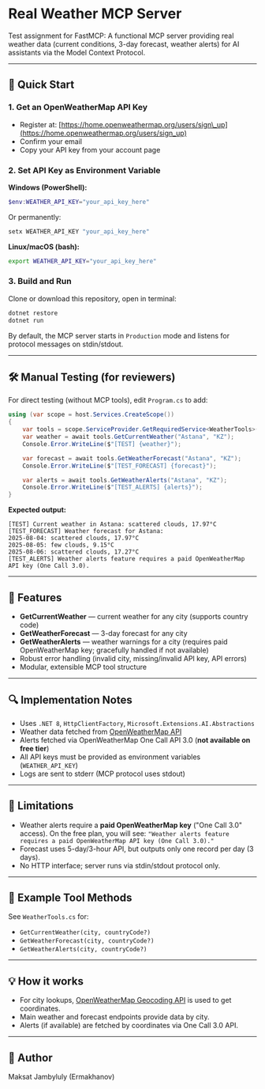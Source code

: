 ﻿# Real Weather MCP Server

Test assignment for FastMCP:
A functional MCP server providing real weather data (current conditions, 3-day forecast, weather alerts) for AI assistants via the Model Context Protocol.

---

## 🚀 Quick Start

### 1. Get an OpenWeatherMap API Key

* Register at: [https://home.openweathermap.org/users/sign\_up](https://home.openweathermap.org/users/sign_up)
* Confirm your email
* Copy your API key from your account page

### 2. Set API Key as Environment Variable

**Windows (PowerShell):**

```powershell
$env:WEATHER_API_KEY="your_api_key_here"
```

Or permanently:

```cmd
setx WEATHER_API_KEY "your_api_key_here"
```

**Linux/macOS (bash):**

```bash
export WEATHER_API_KEY="your_api_key_here"
```

### 3. Build and Run

Clone or download this repository, open in terminal:

```bash
dotnet restore
dotnet run
```

By default, the MCP server starts in `Production` mode and listens for protocol messages on stdin/stdout.

---

## 🛠️ Manual Testing (for reviewers)

For direct testing (without MCP tools), edit `Program.cs` to add:

```csharp
using (var scope = host.Services.CreateScope())
{
    var tools = scope.ServiceProvider.GetRequiredService<WeatherTools>();
    var weather = await tools.GetCurrentWeather("Astana", "KZ");
    Console.Error.WriteLine($"[TEST] {weather}");

    var forecast = await tools.GetWeatherForecast("Astana", "KZ");
    Console.Error.WriteLine($"[TEST_FORECAST] {forecast}");

    var alerts = await tools.GetWeatherAlerts("Astana", "KZ");
    Console.Error.WriteLine($"[TEST_ALERTS] {alerts}");
}
```

**Expected output:**

```
[TEST] Current weather in Astana: scattered clouds, 17.97°C
[TEST_FORECAST] Weather forecast for Astana:
2025-08-04: scattered clouds, 17.97°C
2025-08-05: few clouds, 9.15°C
2025-08-06: scattered clouds, 17.27°C
[TEST_ALERTS] Weather alerts feature requires a paid OpenWeatherMap API key (One Call 3.0).
```

---

## 🧩 Features

* **GetCurrentWeather** — current weather for any city (supports country code)
* **GetWeatherForecast** — 3-day forecast for any city
* **GetWeatherAlerts** — weather warnings for a city (requires paid OpenWeatherMap key; gracefully handled if not available)
* Robust error handling (invalid city, missing/invalid API key, API errors)
* Modular, extensible MCP tool structure

---

## 🔍 Implementation Notes

* Uses `.NET 8`, `HttpClientFactory`, `Microsoft.Extensions.AI.Abstractions`
* Weather data fetched from [OpenWeatherMap API](https://openweathermap.org/api)
* Alerts fetched via OpenWeatherMap One Call API 3.0 (**not available on free tier**)
* All API keys must be provided as environment variables (`WEATHER_API_KEY`)
* Logs are sent to stderr (MCP protocol uses stdout)

---

## 📝 Limitations

* Weather alerts require a **paid OpenWeatherMap key** ("One Call 3.0" access).
  On the free plan, you will see:
  `"Weather alerts feature requires a paid OpenWeatherMap API key (One Call 3.0)."`
* Forecast uses 5-day/3-hour API, but outputs only one record per day (3 days).
* No HTTP interface; server runs via stdin/stdout protocol only.

---

## 📄 Example Tool Methods

See `WeatherTools.cs` for:

* `GetCurrentWeather(city, countryCode?)`
* `GetWeatherForecast(city, countryCode?)`
* `GetWeatherAlerts(city, countryCode?)`

---

## 💡 How it works

* For city lookups, [OpenWeatherMap Geocoding API](https://openweathermap.org/api/geocoding-api) is used to get coordinates.
* Main weather and forecast endpoints provide data by city.
* Alerts (if available) are fetched by coordinates via One Call 3.0 API.

---

## 🙌 Author

Maksat Jambyluly (Ermakhanov)
